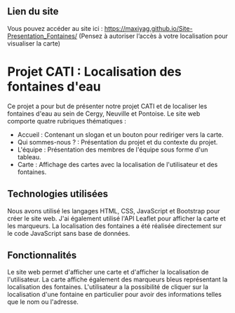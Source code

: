 ## Lien du site

Vous pouvez accéder au site ici : https://maxiyag.github.io/Site-Presentation_Fontaines/
(Pensez à autoriser l’accès à votre localisation pour visualiser la carte)

# Projet CATI : Localisation des fontaines d'eau

Ce projet a pour but de présenter notre projet CATI et de localiser les fontaines d'eau au sein de Cergy, Neuville et Pontoise. Le site web comporte quatre rubriques thématiques :

- Accueil : Contenant un slogan et un bouton pour rediriger vers la carte.
- Qui sommes-nous ? : Présentation du projet et du contexte du projet.
- L'équipe : Présentation des membres de l'équipe sous forme d'un tableau.
- Carte : Affichage des cartes avec la localisation de l'utilisateur et des fontaines.

## Technologies utilisées

Nous avons utilisé les langages HTML, CSS, JavaScript et Bootstrap pour créer le site web. J'ai également utilisé l'API Leaflet pour afficher la carte et les marqueurs. La localisation des fontaines a été réalisée directement sur le code JavaScript sans base de données.

## Fonctionnalités

Le site web permet d'afficher une carte et d'afficher la localisation de l'utilisateur. La carte affiche également des marqueurs bleus représentant la localisation des fontaines. L'utilisateur a la possibilité de cliquer sur la localisation d'une fontaine en particulier pour avoir des informations telles que le nom ou l'adresse.

